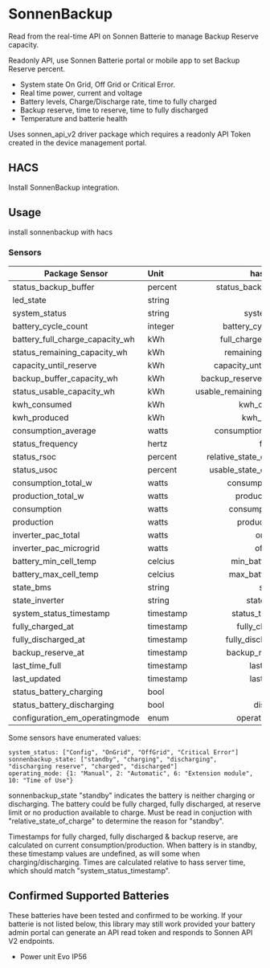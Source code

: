 # SonnenBackup

Read from the real-time API on Sonnen Batterie to manage Backup Reserve capacity.

Readonly API, use Sonnen Batterie portal or mobile app to set Backup Reserve percent.

* System state On Grid, Off Grid or Critical Error.
* Real time power, current and voltage
* Battery levels, Charge/Discharge rate, time to fully charged
* Backup reserve, time to reserve, time to fully discharged
* Temperature and batterie health

Uses sonnen_api_v2 driver package which requires a readonly API Token created in the
device management portal.

## HACS

Install SonnenBackup integration.


## Usage

install sonnenbackup with hacs

### Sensors

| Package Sensor               | Unit  | hass sensor        |
|------------------------------|:------|-------------------:|
|status_backup_buffer|percent|status_backup_buffer|
|led_state|string|led_state|
|system_status|string|system_status|
|battery_cycle_count|integer|battery_cycle_count|
|battery_full_charge_capacity_wh|kWh|full_charge_capacity|
|status_remaining_capacity_wh|kWh|remaining_capacity|
|capacity_until_reserve|kWh|capacity_until_reserve|
|backup_buffer_capacity_wh|kWh|backup_reserve_capacity|
|status_usable_capacity_wh|kWh|usable_remaining_capacity|
|kwh_consumed|kWh|kwh_consumed|
|kwh_produced|kWh|kwh_produced|
|consumption_average |watts|consumption_average|
|status_frequency|hertz|frequency|
|status_rsoc|percent|relative_state_of_charge|
|status_usoc|percent|usable_state_of_charge|
|consumption_total_w|watts|consumption_daily|
|production_total_w|watts|production_daily|
|consumption|watts|consumption_now|
|production|watts|production_now|
|inverter_pac_total|watts|ongrid_pac|
|inverter_pac_microgrid|watts|offgrid_pac|
|battery_min_cell_temp|celcius|min_battery_temp|
|battery_max_cell_temp|celcius|max_battery_temp|
|state_bms|string|state_bms|
|state_inverter|string|state_inverter|
|system_status_timestamp|timestamp|status_timestamp|
|fully_charged_at|timestamp|fully_charged_at|
|fully_discharged_at|timestamp|fully_discharged_at|
|backup_reserve_at|timestamp|backup_reserve_at|
|last_time_full|timestamp|last_time_full|
|last_updated|timestamp|last_updated|
|status_battery_charging|bool|charging|
|status_battery_discharging|bool|discharging|
|configuration_em_operatingmode|enum|operating_mode|


Some sensors have enumerated values:

```
system_status: ["Config", "OnGrid", "OffGrid", "Critical Error"]
sonnenbackup_state: ["standby", "charging", "discharging", "discharging reserve", "charged", "discharged"]
operating_mode: {1: "Manual", 2: "Automatic", 6: "Extension module", 10: "Time of Use"}
```

sonnenbackup_state "standby" indicates the battery is neither charging or discharging.
The battery could be fully charged, fully discharged, at reserve limit or no production available to charge.
Must be read in conjuction with "relative_state_of_charge" to determine the reason for "standby".

Timestamps for fully charged, fully discharged & backup reserve, are calculated on current consumption/production.
When battery is in standby, these timestamp values are undefined, as will some when charging/discharging.
Times are calculated relative to hass server time, which should match "system_status_timestamp".

## Confirmed Supported Batteries

These batteries have been tested and confirmed to be working. If your batterie is not listed below, this library may still work provided your battery admin portal can generate an API read token and responds to Sonnen API V2 endpoints.

* Power unit Evo IP56
